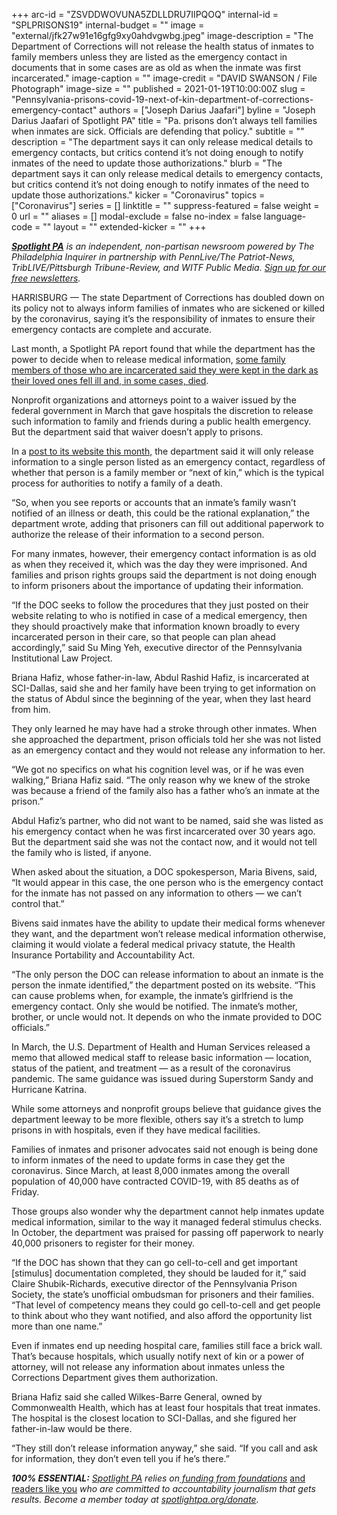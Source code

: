 +++
arc-id = "ZSVDDWOVUNA5ZDLLDRU7IIPQOQ"
internal-id = "SPLPRISONS19"
internal-budget = ""
image = "external/jfk27w91e16gfg9xy0ahdvgwbg.jpeg"
image-description = "The Department of Corrections will not release the health status of inmates to family members unless they are listed as the emergency contact in documents that in some cases are as old as when the inmate was first incarcerated."
image-caption = ""
image-credit = "DAVID SWANSON / File Photograph"
image-size = ""
published = 2021-01-19T10:00:00Z
slug = "Pennsylvania-prisons-covid-19-next-of-kin-department-of-corrections-emergency-contact"
authors = ["Joseph Darius Jaafari"]
byline = "Joseph Darius Jaafari of Spotlight PA"
title = "Pa. prisons don’t always tell families when inmates are sick. Officials are defending that policy."
subtitle = ""
description = "The department says it can only release medical details to emergency contacts, but critics contend it’s not doing enough to notify inmates of the need to update those authorizations."
blurb = "The department says it can only release medical details to emergency contacts, but critics contend it’s not doing enough to notify inmates of the need to update those authorizations."
kicker = "Coronavirus"
topics = ["Coronavirus"]
series = []
linktitle = ""
suppress-featured = false
weight = 0
url = ""
aliases = []
modal-exclude = false
no-index = false
language-code = ""
layout = ""
extended-kicker = ""
+++

<a href="https://www.spotlightpa.org/"><i><b>Spotlight PA</b></i></a><i> is an independent, non-partisan newsroom powered by The Philadelphia Inquirer in partnership with PennLive/The Patriot-News, TribLIVE/Pittsburgh Tribune-Review, and WITF Public Media. </i><a href="https://www.spotlightpa.org/newsletters"><i>Sign up for our free newsletters</i></a><i>.</i>

HARRISBURG — The state Department of Corrections has doubled down on its policy not to always inform families of inmates who are sickened or killed by the coronavirus, saying it’s the responsibility of inmates to ensure their emergency contacts are complete and accurate.

Last month, a Spotlight PA report found that while the department has the power to decide when to release medical information, <a href="https://www.spotlightpa.org/news/2020/12/pennsylvania-coronavirus-prisons-hipaa-inmates-medical-condition-families-blocked/" target=_blank>some family members of those who are incarcerated said they were kept in the dark as their loved ones fell ill and, in some cases, died</a>.

Nonprofit organizations and attorneys point to a waiver issued by the federal government in March that gave hospitals the discretion to release such information to family and friends during a public health emergency. But the department said that waiver doesn’t apply to prisons.

In a <a href="https://www.cor.pa.gov/CorrectionalNewsfront/Pages/Article.aspx?post=1433">post to its website this month,</a> the department said it will only release information to a single person listed as an emergency contact, regardless of whether that person is a family member or “next of kin,” which is the typical process for authorities to notify a family of a death.

<script src="https://www.spotlightpa.org/embed.js" async></script><div data-spl-embed-version="1" data-spl-src="https://www.spotlightpa.org/embeds/donate/?teaser_text=Spotlight%20PA%20provides%20essential%2C%20public-service%20journalism%20thanks%20to%20readers%20like%20you.%20Help%20us%20continue%20that%20work."></div>

“So, when you see reports or accounts that an inmate’s family wasn’t notified of an illness or death, this could be the rational explanation,” the department wrote, adding that prisoners can fill out additional paperwork to authorize the release of their information to a second person.

For many inmates, however, their emergency contact information is as old as when they received it, which was the day they were imprisoned. And families and prison rights groups said the department is not doing enough to inform prisoners about the importance of updating their information.

“If the DOC seeks to follow the procedures that they just posted on their website relating to who is notified in case of a medical emergency, then they should proactively make that information known broadly to every incarcerated person in their care, so that people can plan ahead accordingly,” said Su Ming Yeh, executive director of the Pennsylvania Institutional Law Project.

Briana Hafiz, whose father-in-law, Abdul Rashid Hafiz, is incarcerated at SCI-Dallas, said she and her family have been trying to get information on the status of Abdul since the beginning of the year, when they last heard from him.

They only learned he may have had a stroke through other inmates. When she approached the department, prison officials told her she was not listed as an emergency contact and they would not release any information to her.

“We got no specifics on what his cognition level was, or if he was even walking,” Briana Hafiz said. “The only reason why we knew of the stroke was because a friend of the family also has a father who’s an inmate at the prison.”

Abdul Hafiz’s partner, who did not want to be named, said she was listed as his emergency contact when he was first incarcerated over 30 years ago. But the department said she was not the contact now, and it would not tell the family who is listed, if anyone.

When asked about the situation, a DOC spokesperson, Maria Bivens, said, “It would appear in this case, the one person who is the emergency contact for the inmate has not passed on any information to others — we can’t control that.”

Bivens said inmates have the ability to update their medical forms whenever they want, and the department won’t release medical information otherwise, claiming it would violate a federal medical privacy statute, the Health Insurance Portability and Accountability Act.

“The only person the DOC can release information to about an inmate is the person the inmate identified,” the department posted on its website. “This can cause problems when, for example, the inmate’s girlfriend is the emergency contact. Only she would be notified. The inmate’s mother, brother, or uncle would not. It depends on who the inmate provided to DOC officials.”

In March, the U.S. Department of Health and Human Services released a memo that allowed medical staff to release basic information — location, status of the patient, and treatment — as a result of the coronavirus pandemic. The same guidance was issued during Superstorm Sandy and Hurricane Katrina.

While some attorneys and nonprofit groups believe that guidance gives the department leeway to be more flexible, others say it’s a stretch to lump prisons in with hospitals, even if they have medical facilities.

Families of inmates and prisoner advocates said not enough is being done to inform inmates of the need to update forms in case they get the coronavirus. Since March, at least 8,000 inmates among the overall population of 40,000 have contracted COVID-19, with 85 deaths as of Friday.

<script src="https://www.spotlightpa.org/embed.js" async></script><div data-spl-embed-version="1" data-spl-src="https://www.spotlightpa.org/embeds/newsletter-covid/"></div>

Those groups also wonder why the department cannot help inmates update medical information, similar to the way it managed federal stimulus checks. In October, the department was praised for passing off paperwork to nearly 40,000 prisoners to register for their money.

“If the DOC has shown that they can go cell-to-cell and get important [stimulus] documentation completed, they should be lauded for it,” said Claire Shubik-Richards, executive director of the Pennsylvania Prison Society, the state’s unofficial ombudsman for prisoners and their families. “That level of competency means they could go cell-to-cell and get people to think about who they want notified, and also afford the opportunity list more than one name.”

Even if inmates end up needing hospital care, families still face a brick wall. That’s because hospitals, which usually notify next of kin or a power of attorney, will not release any information about inmates unless the Corrections Department gives them authorization.

Briana Hafiz said she called Wilkes-Barre General, owned by Commonwealth Health, which has at least four hospitals that treat inmates. The hospital is the closest location to SCI-Dallas, and she figured her father-in-law would be there.

“They still don’t release information anyway,” she said. “If you call and ask for information, they don’t even tell you if he’s there.”

<i><b>100% ESSENTIAL:</b></i><i> </i><a href="https://www.spotlightpa.org/"><i>Spotlight PA</i></a><i> relies on</i><a href="https://www.spotlightpa.org/support"><i> funding from foundations</i></a><i> </i><a href="https://www.spotlightpa.org/support">and readers like you</a><i> who are committed to accountability journalism that gets results. Become a member today at </i><a href="http://spotlightpa.fundjournalism.org/donate?campaign=701Dn000000YgovIAC"><i>spotlightpa.org/donate</i></a><i>.</i>
